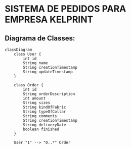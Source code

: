# SISTEMA DE PEDIDOS PARA EMPRESA KELPRINT

## Diagrama de Classes:

```mermaid
classDiagram
    class User {
        int id
        String name
        String creationTimestamp
        String updateTimestamp
    }

    class Order {
        int id
        String orderDescription
        int amount
        String sizes
        String kindOfFabric
        String typeOfCollar
        String comments
        String creationTimestamp
        String deliveryDate
        boolean finished
    }

    User "1" --> "0..*" Order
```
